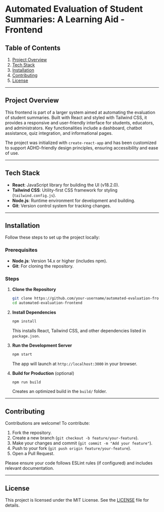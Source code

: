 # Automated Evaluation of Student Summaries: A Learning Aid - Frontend

## Table of Contents

1. [Project Overview](#project-overview)
2. [Tech Stack](#tech-stack)
3. [Installation](#installation)
4. [Contributing](#contributing)
5. [License](#license)

---

## Project Overview

This frontend is part of a larger system aimed at automating the evaluation of student summaries. Built with React and styled with Tailwind CSS, it provides a responsive and user-friendly interface for students, educators, and administrators. Key functionalities include a dashboard, chatbot assistance, quiz integration, and informational pages.

The project was initialized with `create-react-app` and has been customized to support ADHD-friendly design principles, ensuring accessibility and ease of use.

---

## Tech Stack

- **React**: JavaScript library for building the UI (v18.2.0).
- **Tailwind CSS**: Utility-first CSS framework for styling (`tailwind.config.js`).
- **Node.js**: Runtime environment for development and building.
- **Git**: Version control system for tracking changes.

---

## Installation

Follow these steps to set up the project locally:

### Prerequisites

- **Node.js**: Version 14.x or higher (includes npm).
- **Git**: For cloning the repository.

### Steps

1. **Clone the Repository**

   ```bash
   git clone https://github.com/your-username/automated-evaluation-frontend.git
   cd automated-evaluation-frontend
   ```

2. **Install Dependencies**

   ```bash
   npm install
   ```

   This installs React, Tailwind CSS, and other dependencies listed in `package.json`.

3. **Run the Development Server**

   ```bash
   npm start
   ```

   The app will launch at `http://localhost:3000` in your browser.

4. **Build for Production** (optional)
   ```bash
   npm run build
   ```
   Creates an optimized build in the `build/` folder.

---

## Contributing

Contributions are welcome! To contribute:

1. Fork the repository.
2. Create a new branch (`git checkout -b feature/your-feature`).
3. Make your changes and commit (`git commit -m "Add your feature"`).
4. Push to your fork (`git push origin feature/your-feature`).
5. Open a Pull Request.

Please ensure your code follows ESLint rules (if configured) and includes relevant documentation.

---

## License

This project is licensed under the MIT License. See the [LICENSE](LICENSE) file for details.
